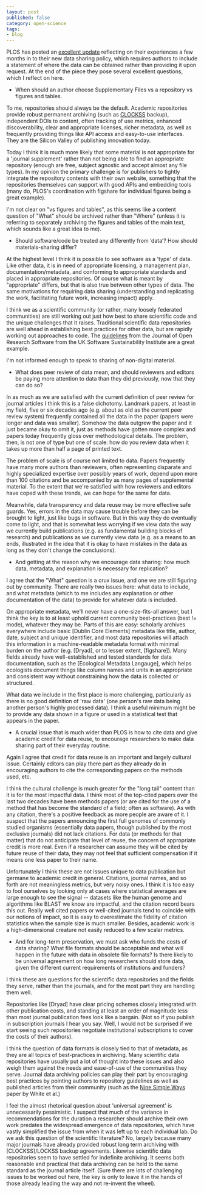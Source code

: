 ```yaml
---
layout: post
published: false
category: open-science
tags:
- blog
---
```


PLOS has posted an [excellent
update](http://blogs.plos.org/biologue/2014/05/30/plos-data-policy-update/)
reflecting on their experiences a few months in to their new data sharing
policy, which requires authors to include a statement of where the data
can be obtained rather than providing it upon request. At the end of
the piece they pose several excellent questions, which I reflect on here.

- When should an author choose Supplementary Files vs a repository
vs figures and tables.

To me, repositories should always be the default. Academic repositories
provide robust permanent archiving (such as [CLOCKSS](http://clockss.org)
backup), independent DOIs to content, often tracking of use metrics,
enhanced discoverability, clear and appropriate licenses, richer metadata,
as well as frequently providing things like API access and easy-to-use
interfaces.  They are the Silicon Valley of publishing innovation today.

Today I think it is much more likely that some material is not
appropriate for a 'journal supplement' rather than not being able to
find an appropriate repository (enough are free, subject agnostic and
accept almost any file types). In my opinion the primary challenge is
for publishers to tightly integrate the repository contents with their
own website, something that the repositories themselves can support
with good APIs and embedding tools (many do, PLOS's coordination with
figshare for individual figures being a great example).

I'm not clear on "vs figures and tables", as this seems like a content
question of "What" should be archived rather than "Where" (unless it is
referring to separately archiving the figures and tables of the main text,
which sounds like a great idea to me).

- Should software/code be treated any differently from ‘data’? How
should materials-sharing differ?

At the highest level I think it is possible to see software as a 'type'
of data. Like other data, it is in need of appropriate licensing, a
management plan, documentation/metadata, and conforming to appropriate
standards and placed in appropriate repositories.  Of course what is meant
by "appropriate" differs, but that is also true between other types of
data. The same motivations for requiring data sharing (understanding and
replicating the work, facilitating future work, increasing impact) apply.

I think we as a scientific community (or rather, many loosely federated
communities) are still working out just how best to share scientific
code and the unique challenges that it raises.  Traditional scientific
data repositories are well ahead in establishing best practices for
other data, but are rapidly working out approaches to code. The [guidelines](http://openresearchsoftware.metajnl.com/about/editorialPolicies)
from the Journal of Open Research Software from the UK Software
Sustainability Institute are a great example.

I'm not informed enough to speak to sharing of non-digital material.

- What does peer review of data mean, and should reviewers and editors
be paying more attention to data than they did previously, now that they
can do so?


In as much as we are satisfied with the current definition of peer review
for journal articles I think this is a false dichotomy. Landmark papers, at
least in my field, five or six decades ago (e.g. about as old as the
current peer review system) frequently contained all the data in the paper
(papers were longer and data was smaller).  Somehow the data outgrew the
paper and it just became okay to omit it, just as methods have gotten more
complex and papers today frequently gloss over methodological details. The
problem, then, is not one of type but one of scale: how do you review data
when it takes up more than half a page of printed text.

The problem of scale is of course not limited to data. Papers frequently
have many more authors than reviewers, often representing disparate and
highly specialized expertise over possibly years of work, depend upon more
than 100 citations and be accompanied by as many pages of supplemental material.
To the extent that we're satisfied with how reviewers and editors have coped
with these trends, we can hope for the same for data.

Meanwhile, data transparency and data reuse may be more effective safe guards.
Yes, errors in the data may cause trouble before they can be brought to light,
just like bugs in software.  But in this way they do eventually come to light,
and that is somewhat less worrying if we view data the way we currently build publications
(e.g. as fundamental building blocks of research) and publications as we currently
view data (e.g. as a means to an ends, illustrated in the idea that it is okay to have
mistakes in the data as long as they don't change the conclusions).


- And getting at the reason why we encourage data sharing: how much data,
metadata, and explanation is necessary for replication?

I agree that the "What" question is a crux issue, and one we are still
figuring out by community. There are really two issues here: what data
to include, and what metadata (which to me includes any explanation or
other documentation of the data) to provide for whatever data is included.


On appropriate metadata, we'll never have a one-size-fits-all answer, but
I think the key is to at least uphold current community best-practices
(best != mode), whatever they may be. Parts of this are easy: scholarly
archives everywhere include basic [Dublin Core Elements] metadata
like title, author, date, subject and unique identifier, and most
data repositories will attach this information in a machine-readable
metadata format with minimal burden on the author (e.g. [Dryad], or to
lesser extent, [figshare]).  Many fields already have well-established
and tested standards for data documentation, such as the [Ecological
Metadata Langauge], which helps ecologists document things like column
names and units in an appropriate and consistent way without constraining
how the data is collected or structured.

What data we include in the first place is more challenging, particularly
as there is no good definition of 'raw data' (one person's raw data being
another person's highly processed data). I think a useful minimum might
be to provide any data shown in a figure or used in a statistical test
that appears in the paper.


- A crucial issue that is much wider than PLOS is how to cite data and
give academic credit for data reuse, to encourage researchers to make
data sharing part of their everyday routine.

Again I agree that credit for data reuse is an important and largely
cultural issue. Certainly editors can play there part as they already do
in encouraging authors to cite the corresponding papers on the methods
used, etc.

I think the cultural challenge is much greater for the "long tail" content
than it is for the most impactful data. I think most of the top-cited
papers over the last two decades have been methods papers (or are cited
for the use of a method that has become the standard of a field; often
as software).  As with any citation, there's a positive feedback as more
people are aware of it.  I suspect that the papers announcing the first
full genomes of commonly studied organisms (essentially data papers,
though published by the most exclusive journals) did not lack citations.
For data (or methods for that matter) that do not anticipate that level
of reuse, the concern of appropriate credit is more real. Even if a
researcher can assume they will be cited by future reuse of their data,
they may not feel that sufficient compensation if it means one less
paper to their name.

Unfortunately I think these are not issues unique to data publication but
germane to academic credit in general. Citations, journal names, and so
forth are not meaningless metrics, but very noisy ones.  I think it is too
easy to fool ourselves by looking only at cases where statistical averages
are large enough to see the signal -- datasets like the human genome and
algorithms like BLAST we know are impactful, and the citation record bears
this out. Really well cited papers or well-cited journals tend to coincide
with our notions of impact, so it is easy to overestimate the fidelity
of citation statistics when the sample size is much smaller. Besides,
academic work is a high-dimensional creature not easily reduced to a few
scalar metrics. <!--(I think that is why, at least in the US, we tend
to place more trust in the opinions of people over current metrics.)-->



- And for long-term preservation, we must ask who funds the costs of
data sharing?  What file formats should be acceptable and what will
happen in the future with data in obsolete file formats? Is there likely
to be universal agreement on how long researchers should store data,
given the different current requirements of institutions and funders?

I think these are questions for the scientific data repositories and the
fields they serve, rather than the journals, and for the most part they
are handling them well.

Repositories like [Dryad] have clear pricing schemes closely integrated
with other publication costs, and standing at least an order of magnitude
less than most journal publication fees look like a bargain. (Not so if
you publish in subscription journals I hear you say.  Well, I would not
be surprised if we start seeing such repositories negotiate institutional
subscriptions to cover the costs of their authors).

I think the question of data formats is closely tied to that of metadata,
as they are all topics of best-practices in archiving. Many scientific
data repositories have usually put a lot of thought into these issues
and also weigh them against the needs and ease-of-use of the communities
they serve.  Journal data archiving policies can play their part by
encouraging best practices by pointing authors to repository guidelines as
well as published articles from their community (such as the [Nine Simple
Ways](http://library.queensu.ca/ojs/index.php/IEE/article/view/4608)
paper by White et al.)

I feel the almost rhetorical question about 'universal agreement'
is unnecessarily pessimistic.  I suspect that much of the variance in
recommendations for the duration a researcher should archive their own
work predates the widespread emergence of data repositories, which have
vastly simplified the issue from when it was left up to each individual
lab.  Do we ask this question of the scientific literature? No, largely
because many major journals have already provided robust long term
archiving with [CLOCKSS]/LOCKSS backup agreements.  Likewise scientific
data repositories seem to have settled for indefinite archiving.  It seems
both reasonable and practical that data archiving can be held to the
same standard as the journal article itself. (Sure there are lots of
challenging issues to be worked out here, the key is only to leave it in
the hands of those already leading the way and not re-invent the wheel).







